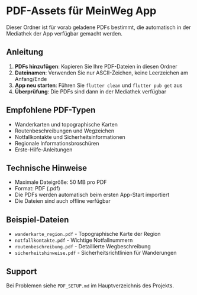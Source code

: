 # PDF-Assets für MeinWeg App

Dieser Ordner ist für vorab geladene PDFs bestimmt, die automatisch in der Mediathek der App verfügbar gemacht werden.

## Anleitung

1. **PDFs hinzufügen**: Kopieren Sie Ihre PDF-Dateien in diesen Ordner
2. **Dateinamen**: Verwenden Sie nur ASCII-Zeichen, keine Leerzeichen am Anfang/Ende
3. **App neu starten**: Führen Sie `flutter clean` und `flutter pub get` aus
4. **Überprüfung**: Die PDFs sind dann in der Mediathek verfügbar

## Empfohlene PDF-Typen

- Wanderkarten und topographische Karten
- Routenbeschreibungen und Wegzeichen
- Notfallkontakte und Sicherheitsinformationen
- Regionale Informationsbroschüren
- Erste-Hilfe-Anleitungen

## Technische Hinweise

- Maximale Dateigröße: 50 MB pro PDF
- Format: PDF (.pdf)
- Die PDFs werden automatisch beim ersten App-Start importiert
- Die Dateien sind auch offline verfügbar

## Beispiel-Dateien

- `wanderkarte_region.pdf` - Topographische Karte der Region
- `notfallkontakte.pdf` - Wichtige Notfallnummern
- `routenbeschreibung.pdf` - Detaillierte Wegbeschreibung
- `sicherheitshinweise.pdf` - Sicherheitsrichtlinien für Wanderungen

## Support

Bei Problemen siehe `PDF_SETUP.md` im Hauptverzeichnis des Projekts.
